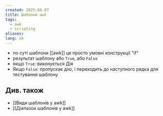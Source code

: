 ```yaml
---
created: 2025-08-07
title: Шаблони awk
tags:
  - awk
  - scripting
aliases: 
lang: uk
---
```

- по суті шаблони [[awk]] це просто умовні конструкції "if"
- результат шаблону або `True`, або `False`
- якщо `True`: виконується Дія
- Якщо `False`: пропускає дію, і переходить до наступного рядка для тестування шаблону

## Див. також

- [[Види шаблонів у awk]]
- [[Діапазон шаблонів у awk]]